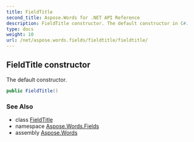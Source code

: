 ```yaml
---
title: FieldTitle
second_title: Aspose.Words for .NET API Reference
description: FieldTitle constructor. The default constructor in C#.
type: docs
weight: 10
url: /net/aspose.words.fields/fieldtitle/fieldtitle/
---
```

## FieldTitle constructor

The default constructor.

```csharp
public FieldTitle()
```

### See Also

* class [FieldTitle](../)
* namespace [Aspose.Words.Fields](../../fieldtitle/)
* assembly [Aspose.Words](../../../)
